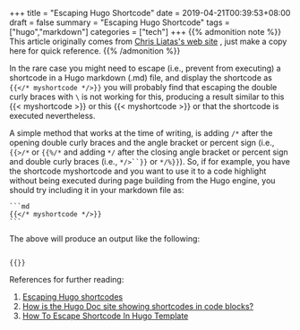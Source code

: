 +++
title = "Escaping Hugo Shortcode"
date = 2019-04-21T00:39:53+08:00
draft = false
summary = "Escaping Hugo Shortcode"
tags = ["hugo","markdown"]
categories = ["tech"]
+++
{{% admonition note %}}
This article originally comes from
[Chris Liatas's web site](https://liatas.com/posts/escaping-hugo-shortcodes/) ,
just make a copy here for quick reference.
{{% /admonition %}}

In the rare case you might need to escape (i.e., prevent from executing) 
a shortcode in a Hugo markdown (.md) file, and display the shortcode as 
`{{</* myshortcode */>}}` you will probably find that escaping the double curly
braces with `\` is not working for this, producing a result similar to this
\{{&lt; myshortcode &gt;\}} or this 
\{\{&lt; myshortcode &gt;\}\}
or that the shortcode is executed nevertheless.


A simple method that works at the time of writing, is adding `/*` after the
opening double curly braces and the angle bracket or percent sign 
(i.e., `{{>/*` or `{{%/*` and adding `*/` after the closing angle bracket
or percent sign and double curly braces (i.e., `*/>``}}` or `*/%}}`).
So, if for example, you have the shortcode myshortcode and you want to
use it to a code highlight without being executed during page building
from the Hugo engine, you should try including it in your markdown file as:


<pre><code>```md
{{&lt;/* myshortcode */&gt;}}
```
</code></pre>

The above will produce an output like the following:

<pre><code>
{{</* myshortcode */>}}
</code></pre>

References for further reading:

1. [Escaping Hugo shortcodes](https://liatas.com/posts/escaping-hugo-shortcodes/)
2. [How is the Hugo Doc site showing shortcodes in code blocks?](https://discourse.gohugo.io/t/how-is-the-hugo-doc-site-showing-shortcodes-in-code-blocks/9074)
3. [How To Escape Shortcode In Hugo Template](https://code.luasoftware.com/tutorials/hugo/how-to-escape-shortcode-in-hugo/)

